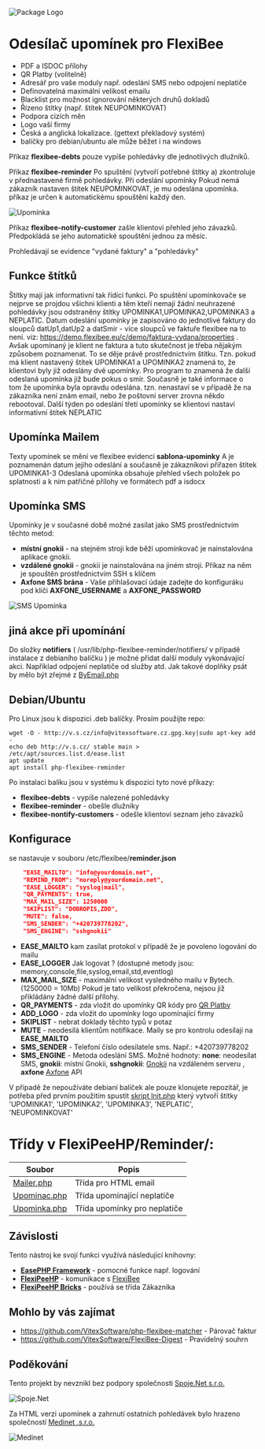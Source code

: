![Package Logo](https://raw.githubusercontent.com/VitexSoftware/php-flexibee-reminder/master/package_logo.png "Project Logo")

Odesílač upomínek pro FlexiBee
==============================

  * PDF a ISDOC přílohy
  * QR Platby (volitelně)
  * Adresář pro vaše moduly např. odeslání SMS nebo odpojení neplatiče
  * Definovatelná maximální velikost emailu
  * Blacklist pro možnost ignorování některých druhů dokladů
  * Řízeno štítky (např. štítek NEUPOMINKOVAT)
  * Podpora cizích měn
  * Logo vaší firmy
  * Česká a anglická lokalizace. (gettext překladový systém)
  * balíčky pro debian/ubuntu ale může běžet i na windows

Příkaz **flexibee-debts** pouze vypíše pohledávky dle jednotlivých dlužníků.

Příkaz **flexibee-reminder** Po spuštění (vytvoří potřebné štítky a) 
zkontroluje v přednastavené firmě pohledávky. Při odeslání upomínky 
Pokud nemá zákazník nastaven štítek NEUPOMINKOVAT, je mu odeslána upomínka.
příkaz je určen k automatickému spouštění každý den.

![Upomínka](https://raw.githubusercontent.com/VitexSoftware/php-flexibee-reminder/master/reminder-screenshot.png "ukázka upomínky")

Příkaz **flexibee-notify-customer** zašle klientovi přehled jeho závazků. 
Předpokládá se jeho automatické spouštění jednou za měsíc.

Prohledávají se evidence "vydané faktury" a "pohledávky"


Funkce štítků
-------------

Štítky mají jak informativní tak řídící funkci. Po spuštění upomínkovače se nejprve se projdou všichni klienti a těm kteří nemají žádní neuhrazené pohledávky jsou odstraněny štítky  UPOMINKA1,UPOMINKA2,UPOMINKA3 a NEPLATIC.
Datum odeslání upomínky je zapisováno do jednotlivé faktury do sloupců datUp1,datUp2 a datSmir - více sloupců ve faktuře flexibee na  to není. viz: https://demo.flexibee.eu/c/demo/faktura-vydana/properties .
Avšak upomínaný je klient ne faktura a tuto skutečnost je třeba nějakým způsobem poznamenat. To se děje právě prostřednictvím štítku.
Tzn. pokud má klient nastavený štítek UPOMINKA1 a UPOMINKA2 znamená to, že klientovi byly již odeslány dvě upomínky. Pro program to znamená že další odeslaná upomínka již bude pokus o smír.
Současně je také informace o tom že upomínka byla opravdu odeslána. tzn. nenastaví se v případě že na zákazníka není znám email, nebo že poštovní server zrovna někdo rebootoval.
Další týden po odeslání třetí upomínky se klientovi nastaví informativní štítek NEPLATIC

Upomínka Mailem
---------------

Texty upomínek se mění ve flexibee evidenci **sablona-upominky**
A je poznamenán datum jejího odeslání a současně je zákazníkovi přiřazen štítek UPOMINKA1-3
Odeslaná upomínka obsahuje přehled všech položek po splatnosti a k nim patřičné přílohy ve formátech pdf a isdocx


Upomínka SMS 
------------

Upomínky je v současné době možné zasílat jako SMS prostřednictvím těchto metod:

 * **místní gnokii** - na stejném stroji kde běží upomínkovač je nainstalována aplikace gnokii.
 * **vzdálené gnokii** - gnokii je nainstalována na jiném stroji. Příkaz na něm je spouštěn prostřednictvím SSH s klíčem
 * **Axfone SMS brána** -  Vaše přihlašovací údaje zadejte do konfiguráku pod klíči **AXFONE_USERNAME** a **AXFONE_PASSWORD**

![SMS Upomínka](https://raw.githubusercontent.com/VitexSoftware/php-flexibee-reminder/master/reminder-sms-screenshot.png "ukázka SMS upomínky")


jiná akce při upomínání
-----------------------

Do složky  **notifiers** ( /usr/lib/php-flexibee-reminder/notifiers/ v případě instalace z debianího balíčku )
je možné přidat další moduly vykonávající akci. Například odpojení neplatiče od služby atd.
Jak takové doplňky psát by mělo být zřejmé z [ByEmail.php](src/notifiers/ByEmail.php)


Debian/Ubuntu
-------------

Pro Linux jsou k dispozici .deb balíčky. Prosím použijte repo:

    wget -O - http://v.s.cz/info@vitexsoftware.cz.gpg.key|sudo apt-key add -
    echo deb http://v.s.cz/ stable main > /etc/apt/sources.list.d/ease.list
    apt update
    apt install php-flexibee-reminder

Po instalaci balíku jsou v systému k dispozici tyto nové příkazy:

  * **flexibee-debts**            - vypíše nalezené pohledávky
  * **flexibee-reminder**         - obešle dlužníky
  * **flexibee-nontify-customers** - odešle klientovi seznam jeho závazků 

Konfigurace
-----------

se nastavuje v souboru  /etc/flexibee/**reminder.json**

```json
    "EASE_MAILTO": "info@yourdomain.net",
    "REMIND_FROM": "noreply@yourdomain.net",
    "EASE_LOGGER": "syslog|mail",
    "QR_PAYMENTS": true,
    "MAX_MAIL_SIZE": 1250000
    "SKIPLIST": "DOBROPIS,ZDD",
    "MUTE": false,
    "SMS_SENDER": "+420739778202",
    "SMS_ENGINE": "sshgnokii"
```

  * **EASE_MAILTO** kam zasílat protokol v případě že je povoleno logování do mailu
  * **EASE_LOGGER** Jak logovat ? (dostupné metody jsou: memory,console,file,syslog,email,std,eventlog)
  * **MAX_MAIL_SIZE** - maximální velikost vysledného mailu v Bytech. (1250000 = 10Mb) Pokud je tato velikost překročena, nejsou již přikládány žádné další přílohy.
  * **QR_PAYMENTS**   - zda vložit do upomínky QR kódy pro [QR Platby](http://qr-platba.cz/)
  * **ADD_LOGO**      - zda vložit do upomínky logo upomínající firmy
  * **SKIPLIST**      - nebrat doklady těchto typů v potaz
  * **MUTE**          - neodesílá klientům notifikace. Maily se pro kontrolu odesílají na **EASE_MAILTO**
  * **SMS_SENDER**    - Telefoní číslo odesilatele sms. Např.: +420739778202
  * **SMS_ENGINE**    - Metoda odeslání SMS. Možné hodnoty: **none**: neodesílat SMS, **gnokii**: místní Gnokii, **sshgnokii**: [Gnokii](https://www.gnokii.org/) na vzdáleném serveru , **axfone** [Axfone](https://www.axfone.eu/) API


V případě že nepoužíváte debianí balíček ale pouze klonujete repozitář, je potřeba před prvním použitím spustit [skript Init.php](src/Init.php) který vytvoří štítky 'UPOMINKA1', 'UPOMINKA2', 'UPOMINKA3', 'NEPLATIC', 'NEUPOMINKOVAT'


# Třídy v FlexiPeeHP/Reminder/:

| Soubor                                                        | Popis                                 |
| ------------------------------------------------------------- | --------------------------------------|
| [Mailer.php](src/FlexiPeeHP/Reminder/Mailer.php)              | Třída pro HTML email
| [Upominac.php](src/FlexiPeeHP/Reminder/Upominac.php)          | Třída upomínající neplatiče
| [Upominka.php](src/FlexiPeeHP/Reminder/Upominka.php)          | Třída upomínky pro neplatiče

Závislosti
----------

Tento nástroj ke svojí funkci využívá následující knihovny:

 * [**EasePHP Framework**](https://github.com/VitexSoftware/EaseFramework) - pomocné funkce např. logování
 * [**FlexiPeeHP**](https://github.com/Spoje-NET/FlexiPeeHP)        - komunikace s [FlexiBee](https://flexibee.eu/)
 * [**FlexiPeeHP Bricks**](https://github.com/VitexSoftware/FlexiPeeHP-Bricks) - používá se třída Zákazníka

Mohlo by vás zajímat
--------------------

 * https://github.com/VitexSoftware/php-flexibee-matcher - Párovač faktur
 * https://github.com/VitexSoftware/FlexiBee-Digest      - Pravidelný souhrn

Poděkování
----------

Tento projekt by nevznikl bez podpory společnosti [Spoje.Net s.r.o.](http://spoje.net/)

![Spoje.Net](https://raw.githubusercontent.com/VitexSoftware/php-flexibee-reminder/master/logo-spojenet.png "Spoje.Net s.r.o.")

Za HTML verzi upomínek a zahrnutí ostatních pohledávek bylo hrazeno společností [Medinet .s.r.o.](http://medinetsro.cz/)

![Medinet](https://raw.githubusercontent.com/VitexSoftware/php-flexibee-reminder/master/mendinet-logo.png "Medinet s.r.o.")
